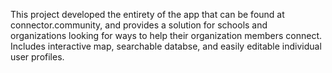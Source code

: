 This project developed the entirety of the app that can be found at connector.community, and provides a solution for schools and organizations looking for ways to help their organization members connect.  Includes interactive map, searchable databse, and easily editable individual user profiles.
